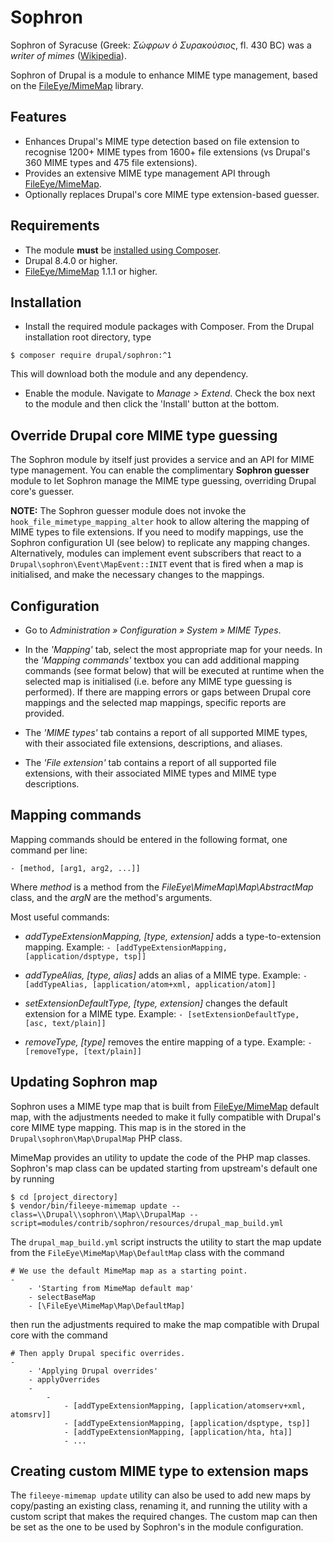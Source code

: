 # Sophron

Sophron of Syracuse (Greek: _Σώφρων ὁ Συρακούσιος_, fl. 430 BC) was a _writer
of mimes_ ([Wikipedia](https://en.wikipedia.org/wiki/Sophron)).

Sophron of Drupal is a module to enhance MIME type management, based on the
[FileEye/MimeMap](https://github.com/FileEye/MimeMap) library.

## Features

* Enhances Drupal's MIME type detection based on file extension to recognise
  1200+ MIME types from 1600+ file extensions (vs Drupal's 360 MIME types and
  475 file extensions).
* Provides an extensive MIME type management API through [FileEye/MimeMap](https://github.com/FileEye/MimeMap).
* Optionally replaces Drupal's core MIME type extension-based guesser.

## Requirements

* The module **must** be [installed using Composer](https://www.drupal.org/node/2718229).
* Drupal 8.4.0 or higher.
* [FileEye/MimeMap](https://github.com/FileEye/MimeMap) 1.1.1 or higher.

## Installation

* Install the required module packages with Composer. From the Drupal
  installation root directory, type
```
$ composer require drupal/sophron:^1
```
  This will download both the module and any dependency.

* Enable the module. Navigate to _Manage > Extend_. Check the box next to the
  module and then click the 'Install' button at the bottom.

## Override Drupal core MIME type guessing

The Sophron module by itself just provides a service and an API for MIME type
management. You can enable the complimentary **Sophron guesser** module to let
Sophron manage the MIME type guessing, overriding Drupal core's guesser.

**NOTE:** The Sophron guesser module does not invoke the
```hook_file_mimetype_mapping_alter``` hook to allow altering the mapping of
MIME types to file extensions. If you need to modify mappings, use the
Sophron configuration UI (see below) to replicate any mapping changes.
Alternatively, modules can implement event subscribers that react to a
```Drupal\sophron\Event\MapEvent::INIT``` event that is fired when a map
is initialised, and make the necessary changes to the mappings.

## Configuration

* Go to _Administration » Configuration » System » MIME Types_.

* In the _'Mapping'_ tab, select the most appropriate map for your needs. In
  the _'Mapping commands'_ textbox you can add additional mapping commands (see
  format below) that will be executed at runtime when the selected map is
  initialised (i.e. before any MIME type guessing is performed).
  If there are mapping errors or gaps between Drupal core mappings and the
  selected map mappings, specific reports are provided.

* The _'MIME types'_ tab contains a report of all supported MIME types, with
  their associated file extensions, descriptions, and aliases.

* The _'File extension'_ tab contains a report of all supported file extensions,
  with their associated MIME types and MIME type descriptions.

## Mapping commands

Mapping commands should be entered in the following format, one command per
line:
```
- [method, [arg1, arg2, ...]]
```
Where _method_ is a method from the _FileEye\MimeMap\Map\AbstractMap_ class,
and the _argN_ are the method's arguments.

Most useful commands:

* _addTypeExtensionMapping, [type, extension]_ adds a type-to-extension
  mapping. Example: ```- [addTypeExtensionMapping, [application/dsptype, tsp]]```

* _addTypeAlias, [type, alias]_ adds an alias of a MIME type.
  Example: ```- [addTypeAlias, [application/atom+xml, application/atom]]```

* _setExtensionDefaultType, [type, extension]_ changes the default extension
  for a MIME type. Example: ```- [setExtensionDefaultType, [asc, text/plain]]```

* _removeType, [type]_ removes the entire mapping of a type.
  Example: ```- [removeType, [text/plain]]```

## Updating Sophron map

Sophron uses a MIME type map that is built from [FileEye/MimeMap](https://github.com/FileEye/MimeMap)
default map, with the adjustments needed to make it fully compatible with
Drupal's core MIME type mapping. This map is in the stored in the
```Drupal\sophron\Map\DrupalMap``` PHP class.

MimeMap provides an utility to update the code of the PHP map classes. Sophron's
map class can be updated starting from upstream's default one by running

```
$ cd [project_directory]
$ vendor/bin/fileeye-mimemap update --class=\\Drupal\\sophron\\Map\\DrupalMap --script=modules/contrib/sophron/resources/drupal_map_build.yml
```

The ```drupal_map_build.yml``` script instructs the utility to start the map
update from the ```FileEye\MimeMap\Map\DefaultMap``` class with the command

```
# We use the default MimeMap map as a starting point.
-
    - 'Starting from MimeMap default map'
    - selectBaseMap
    - [\FileEye\MimeMap\Map\DefaultMap]
```

then run the adjustments required to make the map compatible with Drupal core
with the command

```
# Then apply Drupal specific overrides.
-
    - 'Applying Drupal overrides'
    - applyOverrides
    -
        -
            - [addTypeExtensionMapping, [application/atomserv+xml, atomsrv]]
            - [addTypeExtensionMapping, [application/dsptype, tsp]]
            - [addTypeExtensionMapping, [application/hta, hta]]
            - ...
```

## Creating custom MIME type to extension maps

The ```fileeye-mimemap update``` utility can also be used to add new maps by
copy/pasting an existing class, renaming it, and running the utility with a
custom script that makes the required changes. The custom map can then be set
as the one to be used by Sophron's in the module configuration.

